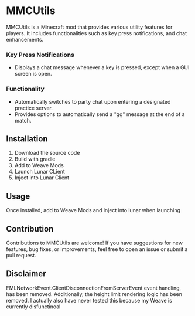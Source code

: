 # MMCUtils

MMCUtils is a Minecraft mod that provides various utility features for players. It includes functionalities such as key press notifications, and chat enhancements.

### Key Press Notifications
- Displays a chat message whenever a key is pressed, except when a GUI screen is open.

### Functionality
- Automatically switches to party chat upon entering a designated practice server.
- Provides options to automatically send a "gg" message at the end of a match.

## Installation
1. Download the source code
2. Build with gradle
3. Add to Weave Mods
4. Launch Lunar CLient
5. Inject into Lunar Client

## Usage
Once installed, add to Weave Mods and inject into lunar when launching

## Contribution
Contributions to MMCUtils are welcome! If you have suggestions for new features, bug fixes, or improvements, feel free to open an issue or submit a pull request.

## Disclaimer
FMLNetworkEvent.ClientDisconnectionFromServerEvent event handling, has been removed. Additionally, the height limit rendering logic has been removed.
I actually also have never tested this because my Weave is currently disfunctinoal
